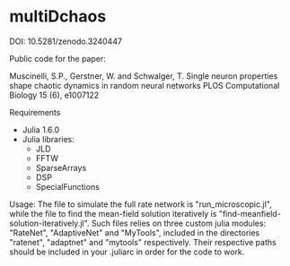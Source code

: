 # multiDchaos
DOI: 10.5281/zenodo.3240447

Public code for the paper: 

Muscinelli, S.P., Gerstner, W. and Schwalger, T. Single neuron properties shape chaotic dynamics in random neural networks PLOS Computational Biology 15 (6), e1007122

Requirements
- Julia 1.6.0
- Julia libraries:
	- JLD
	- FFTW
	- SparseArrays
	- DSP
	- SpecialFunctions

Usage:
The file to simulate the full rate network is "run_microscopic.jl", while the file to find the mean-field solution iteratively is "find-meanfield-solution-iteratively.jl". Such files relies on three custom julia modules: "RateNet", "AdaptiveNet" and "MyTools", included in the directories "ratenet", "adaptnet" and "mytools" respectively. Their respective paths should be included in your .juliarc in order for the code to work.
